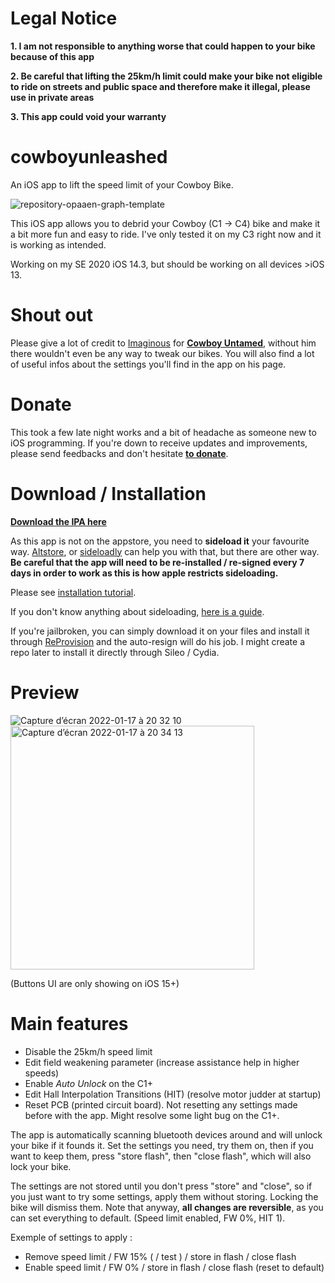 # Legal Notice
**1. I am not responsible to anything worse that could happen to your bike because of this app**

**2. Be careful that lifting the 25km/h limit could make your bike not eligible to ride on streets and public space and therefore make it illegal, please use in private areas**

**3. This app could void your warranty**



# cowboyunleashed
An iOS app to lift the speed limit of your Cowboy Bike. 


![repository-opaaen-graph-template](https://user-images.githubusercontent.com/76073612/149851972-9bbeed50-0823-4da1-b744-0e3f4f4e59ca.png)


This iOS app allows you to debrid your Cowboy (C1 -> C4) bike and make it a bit more fun and easy to ride. I've only tested it on my C3 right now and it is working as intended.

Working on my SE 2020 iOS 14.3, but should be working on all devices >iOS 13.

# Shout out

Please give a lot of credit to [Imaginous](https://github.com/Imaginous) for **[Cowboy Untamed](https://github.com/Imaginous/Cowboy_Untamed)**, without him there wouldn't even be any way to tweak our bikes. You will also find a lot of useful infos about the settings you'll find in the app on his page.

# Donate

This took a few late night works and a bit of headache as someone new to iOS programming. If you're down to receive updates and improvements, please send feedbacks and don't hesitate [**to donate**](https://www.paypal.com/donate/?hosted_button_id=TUH8ECY3KP4BW).

# Download / Installation
[**Download the IPA here**](https://github.com/mmmago/cowboyunleashed/releases)

As this app is not on the appstore, you need to **sideload it** your favourite way. [Altstore](https://altstore.io/), or [sideloadly](https://sideloadly.io/) can help you with that, but there are other way. **Be careful that the app will need to be re-installed / re-signed every 7 days in order to work as this is how apple restricts sideloading.** 

Please see [installation tutorial](https://github.com/mmmago/cowboyunleashed/blob/main/Installation%20tutorial.md).


If you don't know anything about sideloading, [here is a guide](https://www.reddit.com/r/sideloaded/comments/orqzau/guide_a_complete_beginners_guide_to_sideloading/).

If you're jailbroken, you can simply download it on your files and install it through [ReProvision](https://repo.packix.com/package/jp.soh.reprovision) and the auto-resign will do his job. I might create a repo later to install it directly through Sileo / Cydia.

# Preview

![Capture d’écran 2022-01-17 à 20 32 10](https://user-images.githubusercontent.com/76073612/149828122-4ccde1ff-5591-415c-aecc-c83679ed73a7.png)
<img width="390" alt="Capture d’écran 2022-01-17 à 20 34 13" src="https://user-images.githubusercontent.com/76073612/149828134-3fbf8652-812a-467b-b3b3-44cc7801623a.png">


(Buttons UI are only showing on iOS 15+)


# Main features

- Disable the 25km/h speed limit 
- Edit field weakening parameter (increase assistance help in higher speeds)
- Enable *Auto Unlock* on the C1+
- Edit Hall Interpolation Transitions (HIT) (resolve motor judder at startup)
- Reset PCB (printed circuit board). Not resetting any settings made before with the app. Might resolve some light bug on the C1+.

The app is automatically scanning bluetooth devices around and will unlock your bike if it founds it. Set the settings you need, try them on, then if you want to keep them, press "store flash", then "close flash", which will also lock your bike.

The settings are not stored until you don't press "store" and "close", so if you just want to try some settings, apply them without storing. Locking the bike will dismiss them. Note that anyway, **all changes are reversible**, as you can set everything to default. (Speed limit enabled, FW 0%, HIT 1).

Exemple of settings to apply : 

- Remove speed limit / FW 15% ( / test ) / store in flash / close flash
- Enable speed limit / FW 0% / store in flash / close flash (reset to default)
